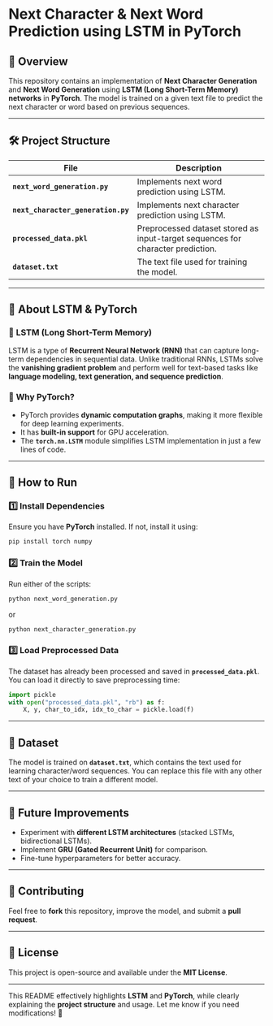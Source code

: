 

# Next Character & Next Word Prediction using LSTM in PyTorch

## 🚀 **Overview**  
This repository contains an implementation of **Next Character Generation** and **Next Word Generation** using **LSTM (Long Short-Term Memory) networks** in **PyTorch**. The model is trained on a given text file to predict the next character or word based on previous sequences.  

---

## 🛠 **Project Structure**  
| File | Description |  
|------|------------|  
| **`next_word_generation.py`** | Implements next word prediction using LSTM. |  
| **`next_character_generation.py`** | Implements next character prediction using LSTM. |  
| **`processed_data.pkl`** | Preprocessed dataset stored as input-target sequences for character prediction. |  
| **`dataset.txt`** | The text file used for training the model. |  

---

## 🧠 **About LSTM & PyTorch**  
### 🔹 **LSTM (Long Short-Term Memory)**  
LSTM is a type of **Recurrent Neural Network (RNN)** that can capture long-term dependencies in sequential data. Unlike traditional RNNs, LSTMs solve the **vanishing gradient problem** and perform well for text-based tasks like **language modeling, text generation, and sequence prediction**.  

### 🔹 **Why PyTorch?**  
- PyTorch provides **dynamic computation graphs**, making it more flexible for deep learning experiments.  
- It has **built-in support** for GPU acceleration.  
- The **`torch.nn.LSTM`** module simplifies LSTM implementation in just a few lines of code.  

---

## 📌 **How to Run**  
### **1️⃣ Install Dependencies**  
Ensure you have **PyTorch** installed. If not, install it using:  
```bash
pip install torch numpy
```

### **2️⃣ Train the Model**  
Run either of the scripts:  
```bash
python next_word_generation.py
```
or  
```bash
python next_character_generation.py
```

### **3️⃣ Load Preprocessed Data**  
The dataset has already been processed and saved in **`processed_data.pkl`**. You can load it directly to save preprocessing time:  
```python
import pickle
with open("processed_data.pkl", "rb") as f:
    X, y, char_to_idx, idx_to_char = pickle.load(f)
```

---

## 📄 **Dataset**  
The model is trained on **`dataset.txt`**, which contains the text used for learning character/word sequences. You can replace this file with any other text of your choice to train a different model.

---

## 🎯 **Future Improvements**  
- Experiment with **different LSTM architectures** (stacked LSTMs, bidirectional LSTMs).  
- Implement **GRU (Gated Recurrent Unit)** for comparison.  
- Fine-tune hyperparameters for better accuracy.  

---

## 🤝 **Contributing**  
Feel free to **fork** this repository, improve the model, and submit a **pull request**.  

---

## 📜 **License**  
This project is open-source and available under the **MIT License**.  

---

This README effectively highlights **LSTM** and **PyTorch**, while clearly explaining the **project structure** and usage. Let me know if you need modifications! 🚀
